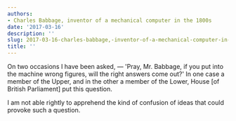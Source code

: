 ```yaml
---
authors:
- Charles Babbage, inventor of a mechanical computer in the 1800s
date: '2017-03-16'
description: ''
slug: 2017-03-16-charles-babbage,-inventor-of-a-mechanical-computer-in-the-1800s
title: ''
---
```

On two occasions I have been asked, — 'Pray, Mr. Babbage, if you put into the machine wrong figures, will the right answers come out?' In one case a member of the Upper, and in the other a member of the Lower, House [of British Parliament] put this question. 

I am not able rightly to apprehend the kind of confusion of ideas that could provoke such a question.



